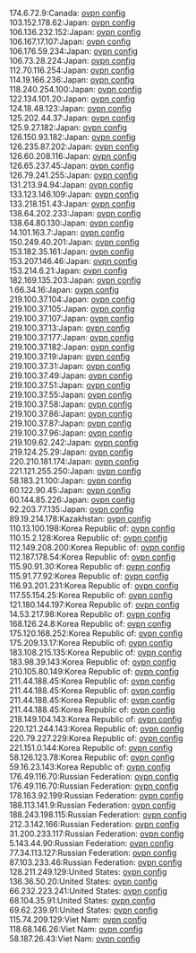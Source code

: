 174.6.72.9:Canada: [ovpn config](vpn/174_6_72_9.ovpn)  
103.152.178.62:Japan: [ovpn config](vpn/103_152_178_62.ovpn)  
106.136.232.152:Japan: [ovpn config](vpn/106_136_232_152.ovpn)  
106.167.17.107:Japan: [ovpn config](vpn/106_167_17_107.ovpn)  
106.176.59.234:Japan: [ovpn config](vpn/106_176_59_234.ovpn)  
106.73.28.224:Japan: [ovpn config](vpn/106_73_28_224.ovpn)  
112.70.116.254:Japan: [ovpn config](vpn/112_70_116_254.ovpn)  
114.19.166.236:Japan: [ovpn config](vpn/114_19_166_236.ovpn)  
118.240.254.100:Japan: [ovpn config](vpn/118_240_254_100.ovpn)  
122.134.101.20:Japan: [ovpn config](vpn/122_134_101_20.ovpn)  
124.18.48.123:Japan: [ovpn config](vpn/124_18_48_123.ovpn)  
125.202.44.37:Japan: [ovpn config](vpn/125_202_44_37.ovpn)  
125.9.27.182:Japan: [ovpn config](vpn/125_9_27_182.ovpn)  
126.150.93.182:Japan: [ovpn config](vpn/126_150_93_182.ovpn)  
126.235.87.202:Japan: [ovpn config](vpn/126_235_87_202.ovpn)  
126.60.208.116:Japan: [ovpn config](vpn/126_60_208_116.ovpn)  
126.65.237.45:Japan: [ovpn config](vpn/126_65_237_45.ovpn)  
126.79.241.255:Japan: [ovpn config](vpn/126_79_241_255.ovpn)  
131.213.94.94:Japan: [ovpn config](vpn/131_213_94_94.ovpn)  
133.123.146.109:Japan: [ovpn config](vpn/133_123_146_109.ovpn)  
133.218.151.43:Japan: [ovpn config](vpn/133_218_151_43.ovpn)  
138.64.202.233:Japan: [ovpn config](vpn/138_64_202_233.ovpn)  
138.64.80.130:Japan: [ovpn config](vpn/138_64_80_130.ovpn)  
14.101.163.7:Japan: [ovpn config](vpn/14_101_163_7.ovpn)  
150.249.40.201:Japan: [ovpn config](vpn/150_249_40_201.ovpn)  
153.182.35.161:Japan: [ovpn config](vpn/153_182_35_161.ovpn)  
153.207.146.46:Japan: [ovpn config](vpn/153_207_146_46.ovpn)  
153.214.6.21:Japan: [ovpn config](vpn/153_214_6_21.ovpn)  
182.169.135.203:Japan: [ovpn config](vpn/182_169_135_203.ovpn)  
1.66.34.16:Japan: [ovpn config](vpn/1_66_34_16.ovpn)  
219.100.37.104:Japan: [ovpn config](vpn/219_100_37_104.ovpn)  
219.100.37.105:Japan: [ovpn config](vpn/219_100_37_105.ovpn)  
219.100.37.107:Japan: [ovpn config](vpn/219_100_37_107.ovpn)  
219.100.37.13:Japan: [ovpn config](vpn/219_100_37_13.ovpn)  
219.100.37.177:Japan: [ovpn config](vpn/219_100_37_177.ovpn)  
219.100.37.182:Japan: [ovpn config](vpn/219_100_37_182.ovpn)  
219.100.37.19:Japan: [ovpn config](vpn/219_100_37_19.ovpn)  
219.100.37.31:Japan: [ovpn config](vpn/219_100_37_31.ovpn)  
219.100.37.49:Japan: [ovpn config](vpn/219_100_37_49.ovpn)  
219.100.37.51:Japan: [ovpn config](vpn/219_100_37_51.ovpn)  
219.100.37.55:Japan: [ovpn config](vpn/219_100_37_55.ovpn)  
219.100.37.58:Japan: [ovpn config](vpn/219_100_37_58.ovpn)  
219.100.37.86:Japan: [ovpn config](vpn/219_100_37_86.ovpn)  
219.100.37.87:Japan: [ovpn config](vpn/219_100_37_87.ovpn)  
219.100.37.96:Japan: [ovpn config](vpn/219_100_37_96.ovpn)  
219.109.62.242:Japan: [ovpn config](vpn/219_109_62_242.ovpn)  
219.124.25.29:Japan: [ovpn config](vpn/219_124_25_29.ovpn)  
220.210.181.174:Japan: [ovpn config](vpn/220_210_181_174.ovpn)  
221.121.255.250:Japan: [ovpn config](vpn/221_121_255_250.ovpn)  
58.183.21.100:Japan: [ovpn config](vpn/58_183_21_100.ovpn)  
60.122.90.45:Japan: [ovpn config](vpn/60_122_90_45.ovpn)  
60.144.85.226:Japan: [ovpn config](vpn/60_144_85_226.ovpn)  
92.203.77.135:Japan: [ovpn config](vpn/92_203_77_135.ovpn)  
89.19.214.178:Kazakhstan: [ovpn config](vpn/89_19_214_178.ovpn)  
110.13.100.198:Korea Republic of: [ovpn config](vpn/110_13_100_198.ovpn)  
110.15.2.128:Korea Republic of: [ovpn config](vpn/110_15_2_128.ovpn)  
112.149.208.200:Korea Republic of: [ovpn config](vpn/112_149_208_200.ovpn)  
112.187.178.54:Korea Republic of: [ovpn config](vpn/112_187_178_54.ovpn)  
115.90.91.30:Korea Republic of: [ovpn config](vpn/115_90_91_30.ovpn)  
115.91.77.92:Korea Republic of: [ovpn config](vpn/115_91_77_92.ovpn)  
116.93.201.231:Korea Republic of: [ovpn config](vpn/116_93_201_231.ovpn)  
117.55.154.25:Korea Republic of: [ovpn config](vpn/117_55_154_25.ovpn)  
121.180.144.197:Korea Republic of: [ovpn config](vpn/121_180_144_197.ovpn)  
14.53.217.98:Korea Republic of: [ovpn config](vpn/14_53_217_98.ovpn)  
168.126.24.8:Korea Republic of: [ovpn config](vpn/168_126_24_8.ovpn)  
175.120.168.252:Korea Republic of: [ovpn config](vpn/175_120_168_252.ovpn)  
175.209.13.17:Korea Republic of: [ovpn config](vpn/175_209_13_17.ovpn)  
183.108.215.135:Korea Republic of: [ovpn config](vpn/183_108_215_135.ovpn)  
183.98.39.143:Korea Republic of: [ovpn config](vpn/183_98_39_143.ovpn)  
210.105.80.149:Korea Republic of: [ovpn config](vpn/210_105_80_149.ovpn)  
211.44.188.45:Korea Republic of: [ovpn config](vpn/211_44_188_45.ovpn)  
211.44.188.45:Korea Republic of: [ovpn config](vpn/211_44_188_45.ovpn)  
211.44.188.45:Korea Republic of: [ovpn config](vpn/211_44_188_45.ovpn)  
211.44.188.45:Korea Republic of: [ovpn config](vpn/211_44_188_45.ovpn)  
218.149.104.143:Korea Republic of: [ovpn config](vpn/218_149_104_143.ovpn)  
220.121.244.143:Korea Republic of: [ovpn config](vpn/220_121_244_143.ovpn)  
220.79.227.229:Korea Republic of: [ovpn config](vpn/220_79_227_229.ovpn)  
221.151.0.144:Korea Republic of: [ovpn config](vpn/221_151_0_144.ovpn)  
58.126.123.78:Korea Republic of: [ovpn config](vpn/58_126_123_78.ovpn)  
59.16.23.143:Korea Republic of: [ovpn config](vpn/59_16_23_143.ovpn)  
176.49.116.70:Russian Federation: [ovpn config](vpn/176_49_116_70.ovpn)  
176.49.116.70:Russian Federation: [ovpn config](vpn/176_49_116_70.ovpn)  
178.163.92.199:Russian Federation: [ovpn config](vpn/178_163_92_199.ovpn)  
188.113.141.9:Russian Federation: [ovpn config](vpn/188_113_141_9.ovpn)  
188.243.198.115:Russian Federation: [ovpn config](vpn/188_243_198_115.ovpn)  
212.3.142.166:Russian Federation: [ovpn config](vpn/212_3_142_166.ovpn)  
31.200.233.117:Russian Federation: [ovpn config](vpn/31_200_233_117.ovpn)  
5.143.44.90:Russian Federation: [ovpn config](vpn/5_143_44_90.ovpn)  
77.34.113.127:Russian Federation: [ovpn config](vpn/77_34_113_127.ovpn)  
87.103.233.46:Russian Federation: [ovpn config](vpn/87_103_233_46.ovpn)  
128.211.249.129:United States: [ovpn config](vpn/128_211_249_129.ovpn)  
136.36.50.20:United States: [ovpn config](vpn/136_36_50_20.ovpn)  
66.232.223.241:United States: [ovpn config](vpn/66_232_223_241.ovpn)  
68.104.35.91:United States: [ovpn config](vpn/68_104_35_91.ovpn)  
69.62.239.91:United States: [ovpn config](vpn/69_62_239_91.ovpn)  
115.74.209.129:Viet Nam: [ovpn config](vpn/115_74_209_129.ovpn)  
118.68.146.26:Viet Nam: [ovpn config](vpn/118_68_146_26.ovpn)  
58.187.26.43:Viet Nam: [ovpn config](vpn/58_187_26_43.ovpn)  
